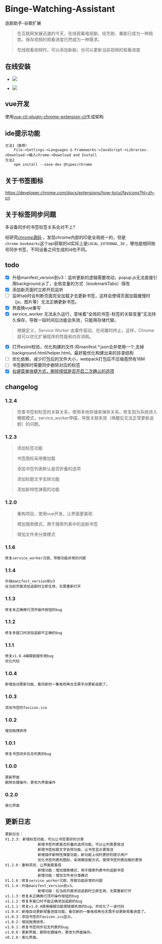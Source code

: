 # Binge-Watching-Assistant

追剧助手-谷歌扩展

> 在互联网发展迅速的今天，在线观看电视剧、综艺剧、番剧已成为一种趋势。保存视频的观看进度已然成为一种需求。
>
> 在线观看视频时，可以添加新剧，也可以更新当前视频的观看进度

## 在线安装

- <a href="https://chrome.google.com/webstore/detail/%E8%BF%BD%E5%89%A7%E5%8A%A9%E6%89%8B/pbnnheibacpamfaendimogbeaeciglpo" title="已在 Chrome Web Store 市场上发布的版本">![](https://img.shields.io/chrome-web-store/v/pbnnheibacpamfaendimogbeaeciglpo.svg?label=Google%20Chrome)</a>

- <a href="https://microsoftedge.microsoft.com/addons/detail/%E8%BF%BD%E5%89%A7%E5%8A%A9%E6%89%8B/kijikbnlbgddamolcfnlelppffpkkmla" title="已在 Microsoft Edge 上发布的版本">![](https://img.shields.io/badge/dynamic/json?label=Edge%20Addons&prefix=v&query=%24.version&url=https%3A%2F%2Fmicrosoftedge.microsoft.com%2FAddons%2Fgetproductdetailsbycrxid%2Fkijikbnlbgddamolcfnlelppffpkkmla)</a>

## vue开发

使用[vue-cli-plugin-chrome-extension-cli](https://github.com/sanyu1225/vue-cli-plugin-chrome-extension-cli)生成架构

## ide提示功能

    方法1（推荐） 
        File->Settings->Languages & Frameworks->JavaScript->Libraries->Download->输入chrome->Download and Install
    方法2
        npm install --save-dev @types/chrome

## 关于书签图标

https://developer.chrome.com/docs/extensions/how-to/ui/favicons?hl=zh-cn

## 关于标签同步问题

多设备同步的书签标签关系会对不上?

经研究[chrome源码](https://source.chromium.org/chromium/chromium/src/+/main:components/sync_bookmarks/bookmark_data_type_processor.cc;l=765)
，发现chrome内部的ID是全局统一的，但是`chrome.bookmarks`这个api获取的id实际上是`LOCAL_EXTERNAL_ID`
，哪怕是相同账号同步书签，不同设备之间生成的id也不同。

## todo

- [x] 升级manifest_version到v3：监听更新的逻辑需要改动，popup.js无法直接引用background.js了，全局变量的方式（bookmarkTabs）得改
- [x] 添加新页面时立即开启监听
- [ ] 监听tab时会判断页面完全加载才去更新书签，这样会使得页面加载缓慢时（js，图片等）无法正确更新书签。
- [x] 界面换vue重写
- [x] service_worker 无法永久运行，意味着“全局的书签-标签的关联变量”无法持久保存，导致一段时间后功能会失效，只能用存储代替。

> 根据定义，Service Worker 由事件驱动，在闲置时终止。这样，Chrome 就可以优化扩展程序的性能和内存消耗。

- [x] 打开eslint校验，优化构建的文件:将manifest.*.json合并使用一个,去掉background.html/helper.html。最好能优化构建出来的目录结构
- [ ] 优化依赖，减少打包后的文件大小，webpack打包后不压缩竟然有16M
- [ ] 书签删除时需要同步删除对应的标签
- [x] [右键菜单快捷方式，删除按钮是否开启二次确认的选项](issues/2)

## changelog

### 1.2.4

> 完善书签和标签的关联关系，使用本地存储来保存关系，修复因为系统进入睡眠模式，service_worker停摆，导致关联失效（唤醒后无法正常更新追剧）的问题。

### 1.2.3

> 添加标签功能
>
> 书签图标采用懒加载
>
> 添加书签列表默认是否折叠的选项
>
> 添加标题文字去除功能
>
> 添加新特性弹窗的功能

### 1.2.0

> 重构项目，使用vue开发，让界面更美观
>
> 增加搜索模式，用于搜索列表中的追剧书签
>
> 增加文件夹分类模式

### 1.1.6

    修复service_worker沉寂，导致功能异常的问题

### 1.1.4

    升级manifest_version到v3
    在当前页面添加追剧时立即生效，无需重新打开

### 1.1.3

    修复未正确换行顶开操作按钮的bug

### 1.1.2

    修复多窗口时添加追剧不正确的bug

### 1.1.1

    修复v1.0.4编辑链接失效bug
    优化代码

### 1.0.4

    新增自动更新功能，看完新的一集电视再也无需手动更新追剧了。

### 1.0.3

    添加书签的favicon.ico

### 1.0.2

    增加拖拽排序

### 1.0.1

    修复书签同步后无列表的bug

### 1.0.0

    更新界面
    删除右键操作，更改为界面操作

### 0.2.0

    美化界面

## 更新日志

```text
更新日志：
V1.2.3: 新增标签功能，可以让书签更好的分类
               新增书签列表是否折叠的选项功能，可以让列表更简洁
               新增书签标题文字去除功能，让书签显示更简洁
               新增插件新特性弹窗功能，新功能上线时更好的提示用户
               优化书签列表的图标，采用懒加载方式，使得书签列表加载的更快
V1.2.0：重构项目，让界面更美观
               新增功能：增加搜索模式，用于搜索列表中的追剧书签
               新增功能：增加文件夹分类模式
V1.1.6：修复service_worker沉寂，导致功能异常的问题
V1.1.4：升级manifest_version到v3。
               新增功能：在当前页面添加追剧时立即生效，无需重新打开
v1.1.3：修复未正确换行顶开操作按钮的bug
v1.1.2：修复多窗口时不能正确添加追剧的bug
v1.1.1：修复v1.0.4使用编辑功能使链接失效的bug，并优化了一波代码
v1.0.4：新增自动更新观看进度功能，看完新的一集电视再也无需手动更新观看进度了。
v1.0.3：添加书签的favicon.ico显示。
v1.0.2：增加拖拽排序。
v1.0.1：修复书签同步后无列表的bug。
v1.0.0：更新界面，删除右键操作，更改为界面操作。
v0.2.0：美化界面。
```

